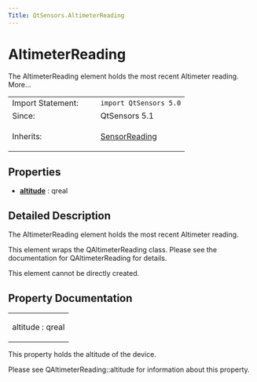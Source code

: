 ```yaml
---
Title: QtSensors.AltimeterReading
---
```

        
AltimeterReading
================

<span class="subtitle"></span>
The AltimeterReading element holds the most recent Altimeter reading. More...

<table>
<colgroup>
<col width="50%" />
<col width="50%" />
</colgroup>
<tbody>
<tr class="odd">
<td>Import Statement:</td>
<td><code>import QtSensors 5.0</code></td>
</tr>
<tr class="even">
<td>Since:</td>
<td>QtSensors 5.1</td>
</tr>
<tr class="odd">
<td>Inherits:</td>
<td><p><a href="QtSensors.SensorReading.md">SensorReading</a></p></td>
</tr>
</tbody>
</table>

<span id="properties"></span>
Properties
----------

-   ****[altitude](#altitude-prop)**** : qreal

<span id="details"></span>
Detailed Description
--------------------

The AltimeterReading element holds the most recent Altimeter reading.

This element wraps the QAltimeterReading class. Please see the documentation for QAltimeterReading for details.

This element cannot be directly created.

Property Documentation
----------------------

<table>
<colgroup>
<col width="100%" />
</colgroup>
<tbody>
<tr class="odd">
<td><p><span id="altitude-prop"></span><span class="name">altitude</span> : <span class="type">qreal</span></p></td>
</tr>
</tbody>
</table>

This property holds the altitude of the device.

Please see QAltimeterReading::altitude for information about this property.


